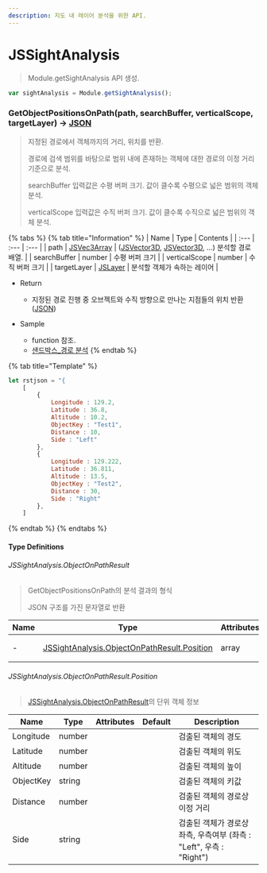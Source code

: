 ```yaml
---
description: 지도 내 레이어 분석을 위한 API.
---
```


# JSSightAnalysis

> Module.getSightAnalysis API 생성.

```javascript
var sightAnalysis = Module.getSightAnalysis();
```

### GetObjectPositionsOnPath(path, searchBuffer, verticalScope, targetLayer) → [JSON](jssightanalysis.md#jssightanalysis.objectonpathresult)

> 지정된 경로에서 객체까지의 거리, 위치를 반환.
>
> 경로에 검색 범위를 바탕으로 범위 내에 존재하는 객체에 대한 경로의 이정 거리 기준으로 분석.
>
> searchBuffer 입력값은 수평 버퍼 크기. 값이 클수록 수평으로 넓은 범위의 객체 분석.
>
> verticalScope 입력값은 수직 버퍼 크기. 값이 클수록 수직으로 넓은 범위의 객체 분석.

{% tabs %}
{% tab title="Information" %}
| Name | Type | Contents |
| :--- | :--- | :--- |
| path | [JSVec3Array](../core/jsvec3aray.md) | ([JSVector3D](../core/jsvector3d.md), [JSVector3D](../core/jsvector3d.md), ...) 분석할 경로 배열. |
| searchBuffer | number | 수평 버퍼 크기 |
| verticalScope | number | 수직 버퍼 크기 |
| targetLayer | [JSLayer](../layer/jslayer.md) | 분석할 객체가 속하는 레이어 |

* Return
  * 지정된 경로 진행 중 오브젝트와 수직 방향으로 만나는 지점들의 위치 반환 ([JSON](jssightanalysis.md#jssightanalysis.objectonpathresult))
  
* Sample
  * function 참조.
  * [샌드박스\_경로 분석](http://sandbox.dtwincloud.com/code/main.do?id=analysis_line_path_distance)
{% endtab %}

{% tab title="Template" %}
```javascript
let rstjson = "{
	[
		{
			Longitude : 129.2,
			Latitude : 36.8,
			Altitude : 10.2,
			ObjectKey : "Test1",
			Distance : 10,
			Side : "Left"
		},
		{
			Longitude : 129.222,
			Latitude : 36.811,
			Altitude : 13.5,
			ObjectKey : "Test2",
			Distance : 30,
			Side : "Right"
		},
	]	
```
{% endtab %}
{% endtabs %}

#### Type Definitions

###### JSSightAnalysis.ObjectOnPathResult

> GetObjectPositionsOnPath의 분석 결과의 형식 
>
> JSON 구조를 가진 문자열로 반환

| Name         | Type                          | Attributes | Default                 | Description      |
| ------------ | ----------------------------- | ---------- | ----------------------- | ---------------- |
| - | [JSSightAnalysis.ObjectOnPathResult.Position](jssightanalysis.md#jssightanalysis.objectonpathresult.position) | array | | 개별 분석 결과 배열

###### JSSightAnalysis.ObjectOnPathResult.Position

> [JSSightAnalysis.ObjectOnPathResult](jssightanalysis.md#jssightanalysisobjectonpathresult)의 단위 객체 정보

| Name         | Type                          | Attributes | Default                 | Description      |
| ------------ | ----------------------------- | ---------- | ----------------------- | ---------------- |
| Longitude | number | | | 검출된 객체의 경도 |
| Latitude | number | | | 검출된 객체의 위도 |
| Altitude | number | | | 검출된 객체의 높이 |
| ObjectKey | string | | | 검출된 객체의 키값 |
| Distance | number | | | 검출된 객체의 경로상 이정 거리 |
| Side | string | | | 검출된 객체가 경로상 좌측, 우측여부 (좌측 : "Left", 우측 : "Right") |

